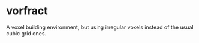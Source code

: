 # vorfract
A voxel building environment, but using irregular voxels instead of the usual cubic grid ones.
